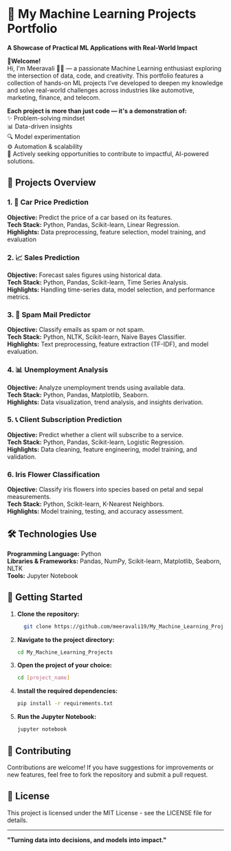 # 🚀 My Machine Learning Projects Portfolio
**A Showcase of Practical ML Applications with Real-World Impact**

**👋Welcome!**  
Hi, I'm Meeravali 👨‍💻 — a passionate Machine Learning enthusiast exploring the intersection of data, code, and creativity. 
This portfolio features a collection of hands-on ML projects 
I’ve developed to deepen my knowledge and solve real-world challenges across industries like automotive, marketing, finance, and telecom.

**Each project is more than just code — it's a demonstration of:**  
✨ Problem-solving mindset  
📊 Data-driven insights  
🔍 Model experimentation  
⚙️ Automation & scalability  
💼 Actively seeking opportunities to contribute to impactful, AI-powered solutions.

## 📁 Projects Overview

### 1. 🚗 Car Price Prediction
**Objective:** Predict the price of a car based on its features.  
**Tech Stack:** Python, Pandas, Scikit-learn, Linear Regression.  
**Highlights:** Data preprocessing, feature selection, model training, and evaluation  

### 2. 📈 Sales Prediction
**Objective:** Forecast sales figures using historical data.  
**Tech Stack:** Python, Pandas, Scikit-learn, Time Series Analysis.   
**Highlights:** Handling time-series data, model selection, and performance metrics.​

### 3. 📧 Spam Mail Predictor
**Objective:** Classify emails as spam or not spam.  
**Tech Stack:** Python, NLTK, Scikit-learn, Naive Bayes Classifier.  
**Highlights:** Text preprocessing, feature extraction (TF-IDF), and model evaluation.  

### 4. 📊 Unemployment Analysis
**Objective:** Analyze unemployment trends using available data.  
**Tech Stack:** Python, Pandas, Matplotlib, Seaborn.  
**Highlights:** Data visualization, trend analysis, and insights derivation.​  

### 5. 📞 Client Subscription Prediction
**Objective:** Predict whether a client will subscribe to a service.  
**Tech Stack:** Python, Pandas, Scikit-learn, Logistic Regression.  
**Highlights:** Data cleaning, feature engineering, model training, and validation.  

### 6. Iris Flower Classification
**Objective:** Classify iris flowers into species based on petal and sepal measurements.  
**Tech Stack:** Python, Scikit-learn, K-Nearest Neighbors.  
**Highlights:** Model training, testing, and accuracy assessment.​  

## 🛠️ Technologies Use  
**Programming Language:** Python  
**Libraries & Frameworks:** Pandas, NumPy, Scikit-learn, Matplotlib, Seaborn, NLTK  
**Tools:** Jupyter Notebook

## 🚀 Getting Started
1. **Clone the repository:**
   ```sh
     git clone https://github.com/meeravali19/My_Machine_Learning_Projects.git
   ```
2. **Navigate to the project directory:**
   ```sh
   cd My_Machine_Learning_Projects
   ```
3. **Open the project of your choice:**
   ```sh
   cd [project_name]
   ```
4. **Install the required dependencies:**
   ```sh
   pip install -r requirements.txt
   ```

5. **Run the Jupyter Notebook:**
   ```sh
   jupyter notebook
   ```
## 🤝 Contributing
Contributions are welcome! If you have suggestions for improvements or new features, feel free to fork the repository and submit a pull request.

## 📄 License
This project is licensed under the MIT License - see the LICENSE file for details.

---
**"Turning data into decisions, and models into impact."**

